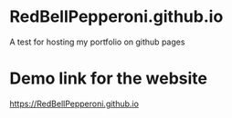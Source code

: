 # RedBellPepperoni.github.io
A test for hosting my portfolio on github pages


# Demo link for the website

https://RedBellPepperoni.github.io